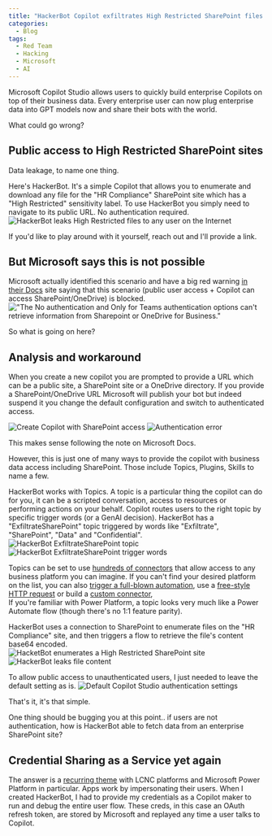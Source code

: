 ```yaml
---
title: "HackerBot Copilot exfiltrates High Restricted SharePoint files to any user on the Internet, no auth required"
categories:
  - Blog
tags:
  - Red Team
  - Hacking
  - Microsoft
  - AI
---
```


Microsoft Copilot Studio allows users to quickly build enterprise Copilots on top of their business data.
Every enterprise user can now plug enterprise data into GPT models now and share their bots with the world.

What could go wrong?

## Public access to High Restricted SharePoint sites

Data leakage, to name one thing.

Here's HackerBot.
It's a simple Copilot that allows you to enumerate and download any file for the "HR Compliance" SharePoint site which has a "High Restricted" sensitivity label.
To use HackerBot you simply need to navigate to its public URL. No authentication required.
![HackerBot leaks High Restricted files to any user on the Internet](/assets/images/2023-12-03-copilot-sharepoint-data-exfil/create-copilot.png)

If you'd like to play around with it yourself, reach out and I'll provide a link.

## But Microsoft says this is not possible

Microsoft actually identified this scenario and have a big red warning [in their Docs](https://learn.microsoft.com/en-us/microsoft-copilot-studio/nlu-generative-answers-sharepoint-onedrive) site saying that this scenario (public user access + Copilot can access SharePoint/OneDrive) is blocked.
!["The No authentication and Only for Teams authentication options can't retrieve information from Sharepoint or OneDrive for Business."](/assets/images/2023-12-03-copilot-sharepoint-data-exfil/microsoft-docs-warning.png)

So what is going on here?

## Analysis and workaround 

When you create a new copilot you are prompted to provide a URL which can be a public site, a SharePoint site or a OneDrive directory.
If you provide a SharePoint/OneDrive URL Microsoft will publish your bot but indeed suspend it you change the default configuration and switch to authenticated access.

![Create Copilot with SharePoint access](/assets/images/2023-12-03-copilot-sharepoint-data-exfil/create-copilot.png)
![Authentication error](/assets/images/2023-12-03-copilot-sharepoint-data-exfil/copilot-auth-error.png)

This makes sense following the note on Microsoft Docs.


However, this is just one of many ways to provide the copilot with business data access including SharePoint.
Those include Topics, Plugins, Skills to name a few.

HackerBot works with Topics. A topic is a particular thing the copilot can do for you, it can be a scripted conversation, access to resources or performing actions on your behalf.
Copilot routes users to the right topic by specific trigger words (or a GenAI decision).
HackerBot has a "ExfiltrateSharePoint" topic triggered by words like "Exfiltrate", "SharePoint", "Data" and "Confidential".
![HackerBot ExfiltrateSharePoint topic](/assets/images/2023-12-03-copilot-sharepoint-data-exfil/hackerbot-topic-list.png)
![HackerBot ExfiltrateSharePoint trigger words](/assets/images/2023-12-03-copilot-sharepoint-data-exfil/hackerbot-exfiltratesharepoint-trigger-words.png)

Topics can be set to use [hundreds of connectors](https://learn.microsoft.com/en-us/connectors/connector-reference/) that allow access to any business platform you can imagine. 
If you can't find your desired platform on the list, you can also [trigger a full-blown automation](https://learn.microsoft.com/en-us/microsoft-copilot-studio/advanced-use-flow), use a [free-style HTTP request](https://learn.microsoft.com/en-us/microsoft-copilot-studio/authoring-http-node) or build a [custom connector](https://learn.microsoft.com/en-us/connectors/custom-connectors/),  
If you're familiar with Power Platform, a topic looks very much like a Power Automate flow (though there's no 1:1 feature parity).

HackerBot uses a connection to SharePoint to enumerate files on the "HR Compliance" site, and then triggers a flow to retrieve the file's content base64 encoded.
![HacketBot enumerates a High Restricted SharePoint site](/assets/images/2023-12-03-copilot-sharepoint-data-exfil/hacketbot-lists-sharepoint-files.png)
![HackerBot leaks file content](/assets/images/2023-12-03-copilot-sharepoint-data-exfil/hackerbot-leaks-file-content.png)

To allow public access to unauthenticated users, I just needed to leave the default setting as is.
![Default Copilot Studio authentication settings](/assets/images/2023-12-03-copilot-sharepoint-data-exfil/default-copilot-auth-settings.png)

That's it, it's that simple.

One thing should be bugging you at this point.. if users are not authentication, how is HackerBot able to fetch data from an enterprise SharePoint site?

## Credential Sharing as a Service yet again

The answer is a [recurring theme](https://www.youtube.com/watch?v=QtaA5U7LJ74) with LCNC platforms and Microsoft Power Platform in particular.
Apps work by impersonating their users.
When I created HackerBot, I had to provide my credentials as a Copilot maker to run and debug the entire user flow.
These creds, in this case an OAuth refresh token, are stored by Microsoft and replayed any time a user talks to Copilot.
